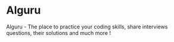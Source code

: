 # Alguru
Alguru - The place to practice your coding skills, share interviews questions, their solutions and much more !
